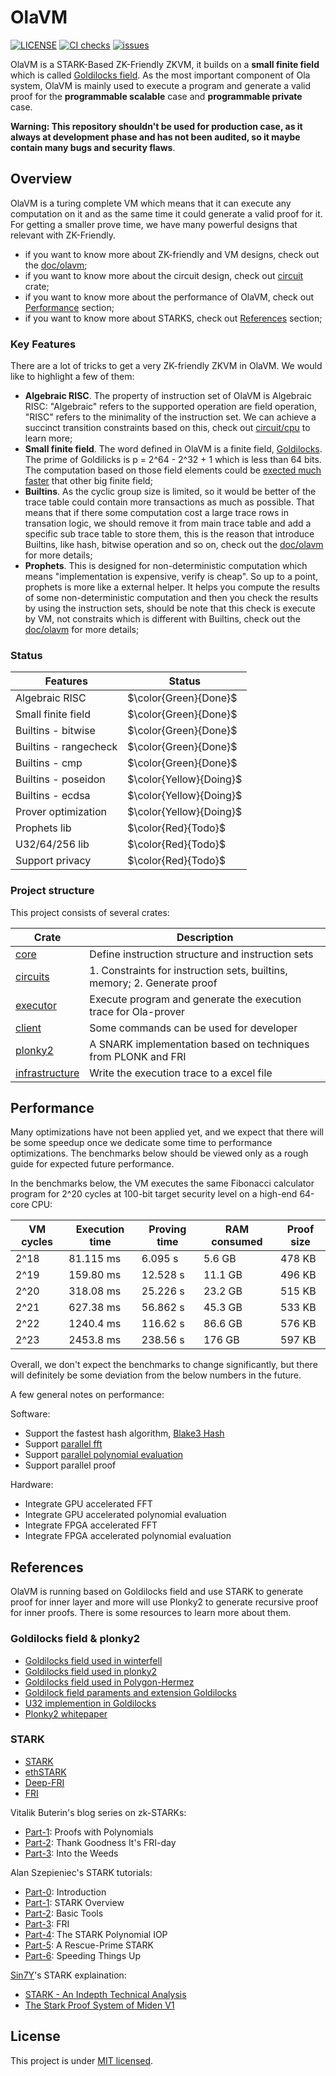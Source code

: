 # OlaVM

[![LICENSE](https://img.shields.io/badge/license-MIT-blue.svg)](https://github.com/Sin7Y/olavm/blob/main/LICENSE)
[![CI checks](https://github.com/Sin7Y/olavm/actions/workflows/rust.yml/badge.svg)](https://github.com/Sin7Y/olavm/actions/workflows/unit_test.yml)
[![issues](https://img.shields.io/github/issues/Sin7Y/olavm)](https://github.com/Sin7Y/olavm/issues?q=is%3Aopen)

OlaVM is a STARK-Based ZK-Friendly ZKVM, it builds on a **small finite field** which is called [Goldilocks field](https://github.com/mir-protocol/plonky2/blob/main/field/src/goldilocks_field.rs). As the most important component of Ola system, OlaVM is mainly used to execute a program and generate a valid proof for the **programmable scalable** case and **programmable private** case.

**Warning: This repository shouldn't be used for production case, as it always at development phase and has not been audited, so it maybe contain many bugs and security flaws**.

## Overview

OlaVM is a turing complete VM which means that it can execute any computation on it and as the same time it could generate a valid proof for it. For getting a smaller prove time, we have many powerful designs that relevant with ZK-Friendly.

- if you want to know more about ZK-friendly and VM designs, check out the [doc/olavm](https://github.com/Sin7Y/olavm/blob/main/docs/olavm/olavm_sepc.pdf);
- if you want to know more about the circuit design, check out [circuit](circuits) crate;
- if you want to know more about the performance of OlaVM, check out [Performance](#performance) section;
- if you want to know more about STARKS, check out [References](#references) section;

### Key Features

There are a lot of tricks to get a very ZK-friendly ZKVM in OlaVM. We would like to highlight a few of them:

- **Algebraic RISC**. The property of instruction set of OlaVM is Algebraic RISC: "Algebraic" refers to the supported operation are field operation, "RISC" refers to the minimality of the instruction set. We can achieve a succinct transition constraints based on this, check out [circuit/cpu](https://github.com/Sin7Y/olavm/tree/main/circuits/src/cpu) to learn more;
- **Small finite field**. The word defined in OlaVM is a finite field, [Goldilocks]((https://github.com/mir-protocol/plonky2/blob/main/field/src/goldilocks_field.rs)). The prime of Goldilicks is p = 2^64 - 2^32 + 1 which is less than 64 bits. The computation based on those field elements could be [exected much faster](https://twitter.com/rel_zeta_tech/status/1622984483359129601) that other big finite field;
- **Builtins**. As the cyclic group size is limited, so it would be better of the trace table could contain more transactions as much as possible. That means that if there some computation cost a large trace rows in transation logic, we should remove it from main trace table and add a specific sub trace table to store them, this is the reason that introduce Builtins, like hash, bitwise operation and so on, check out the [doc/olavm](https://github.com/Sin7Y/olavm/blob/main/docs/olavm/olavm_sepc.pdf) for more details;
- **Prophets**. This is designed for non-deterministic computation which means "implementation is expensive, verify is cheap". So up to a point, prophets is more like a external helper. It helps you compute the results of some non-deterministic computation and then you check the results by using the instruction sets, should be note that this check is execute by VM, not constraits which is different with Builtins, check out the [doc/olavm](https://github.com/Sin7Y/olavm/blob/main/docs/olavm/olavm_sepc.pdf) for more details;

### Status

| Features                   |         Status         |
|----------------------------|------------------------|
| Algebraic RISC             | $\color{Green}{Done}$  |
| Small finite field         | $\color{Green}{Done}$  |
| Builtins - bitwise         | $\color{Green}{Done}$  |
| Builtins - rangecheck      | $\color{Green}{Done}$  |
| Builtins - cmp             | $\color{Green}{Done}$  |
| Builtins - poseidon        | $\color{Yellow}{Doing}$|
| Builtins - ecdsa           | $\color{Yellow}{Doing}$|
| Prover optimization        | $\color{Yellow}{Doing}$|
| Prophets lib               | $\color{Red}{Todo}$    |
| U32/64/256 lib             | $\color{Red}{Todo}$    |
| Support privacy            | $\color{Red}{Todo}$    |

### Project structure

This project consists of several crates:

| Crate                      | Description |
|----------------------------|-------------|
| [core](core)               | Define instruction structure and instruction sets       |
| [circuits](circuits)       | 1. Constraints for instruction sets, builtins, memory; 2. Generate proof        |
| [executor](executor)       | Execute program and generate the execution trace for Ola-prover |
| [client](client)           | Some commands can be used for developer        |
| [plonky2](plonky2)         | A SNARK implementation based on techniques from PLONK and FRI   |
| [infrastructure](circuits) | Write the execution trace to a excel file       |

## Performance

Many optimizations have not been applied yet, and we expect that there will be some speedup once we dedicate some time to performance optimizations. The benchmarks below should be viewed only as a rough guide for expected future performance.

In the benchmarks below, the VM executes the same Fibonacci calculator program for 2^20 cycles at 100-bit target security level on a high-end 64-core CPU:

| VM cycles | Execution time | Proving time | RAM consumed | Proof size |
|-----------|----------------|--------------|--------------|------------|
| 2^18      | 81.115 ms      | 6.095 s      | 5.6 GB       | 478 KB     |
| 2^19      | 159.80 ms      | 12.528 s     | 11.1 GB      | 496 KB     |
| 2^20      | 318.08 ms      | 25.226 s     | 23.2 GB      | 515 KB     |
| 2^21      | 627.38 ms      | 56.862 s     | 45.3 GB      | 533 KB     |
| 2^22      | 1240.4 ms      | 116.62 s     | 86.6 GB      | 576 KB     |
| 2^23      | 2453.8 ms      | 238.56 s     | 176 GB       | 597 KB     |

Overall, we don't expect the benchmarks to change significantly, but there will definitely be some deviation from the below numbers in the future.

A few general notes on performance:

Software:

- Support the fastest hash algorithm, [Blake3 Hash](https://github.com/BLAKE3-team/BLAKE3-specs/blob/master/blake3.pdf)
- Support [parallel fft](https://github.com/facebook/winterfell/tree/main/math/src/fft)
- Support [parallel polynomial evaluation](https://github.com/facebook/winterfell/tree/main/math/src/fft)
- Support parallel proof

Hardware:

- Integrate GPU accelerated FFT
- Integrate GPU accelerated polynomial evaluation
- Integrate FPGA accelerated FFT
- Integrate FPGA accelerated polynomial evaluation

## References

OlaVM is running based on Goldilocks field and use STARK to generate proof for inner layer and more will use Plonky2 to generate recursive proof for inner proofs. There is some resources to learn more about them.

### Goldilocks field & plonky2

- [Goldilocks field used in winterfell](https://github.com/novifinancial/winterfell/blob/main/math/src/field/f64/mod.rs)
- [Goldilocks field used in plonky2](https://github.com/mir-protocol/plonky2/blob/main/field/src/goldilocks_field.rs)
- [Goldilocks field used in Polygon-Hermez](https://github.com/0xPolygonHermez/goldilocks)
- [Goldilock field paraments and extension Goldilocks](https://cronokirby.com/notes/2022/09/the-goldilocks-field/)
- [U32 implemention in Goldilocks](https://hackmd.io/@bobbinth/H1aCWWy7F)
- [Plonky2 whitepaper](https://github.com/mir-protocol/plonky2/blob/main/plonky2/plonky2.pdf)

### STARK

- [STARK](https://eprint.iacr.org/2018/046.pdf)
- [ethSTARK](https://eprint.iacr.org/2021/582.pdf)
- [Deep-FRI](https://arxiv.org/pdf/1903.12243.pdf)
- [FRI](https://drops.dagstuhl.de/opus/volltexte/2018/9018/pdf/LIPIcs-ICALP-2018-14.pdf)

Vitalik Buterin's blog series on zk-STARKs:

- [Part-1](https://vitalik.ca/general/2017/11/09/starks_part_1.html): Proofs with Polynomials
- [Part-2](https://vitalik.ca/general/2017/11/22/starks_part_2.html): Thank Goodness It's FRI-day
- [Part-3](https://vitalik.ca/general/2018/07/21/starks_part_3.html): Into the Weeds

Alan Szepieniec's STARK tutorials:

- [Part-0](https://aszepieniec.github.io/stark-anatomy/): Introduction
- [Part-1](https://aszepieniec.github.io/stark-anatomy/overview): STARK Overview
- [Part-2](https://aszepieniec.github.io/stark-anatomy/basic-tools): Basic Tools
- [Part-3](https://aszepieniec.github.io/stark-anatomy/fri): FRI
- [Part-4](https://aszepieniec.github.io/stark-anatomy/stark): The STARK Polynomial IOP
- [Part-5](https://aszepieniec.github.io/stark-anatomy/rescue-prime): A Rescue-Prime STARK
- [Part-6](https://aszepieniec.github.io/stark-anatomy/faster): Speeding Things Up

[Sin7Y](https://twitter.com/Sin7y_Labs)'s STARK explaination:

- [STARK - An Indepth Technical Analysis](https://hackmd.io/@sin7y/HktwgoeKq)
- [The Stark Proof System of Miden V1](https://hackmd.io/@sin7y/HkIELMUu9)

## License

This project is under [MIT licensed](./LICENSE).
